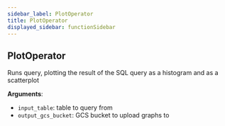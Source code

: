 ```yaml
---
sidebar_label: PlotOperator
title: PlotOperator
displayed_sidebar: functionSidebar
---
```


## PlotOperator

Runs query, plotting the result of the SQL query as a histogram and as a scatterplot

**Arguments**:

- `input_table`: table to query from
- `output_gcs_bucket`: GCS bucket to upload graphs to

